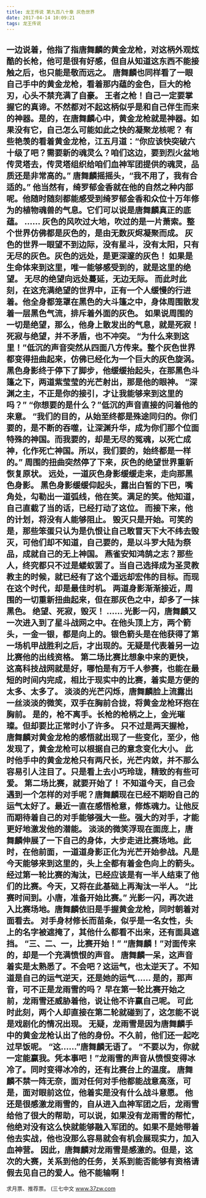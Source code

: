 ```yaml
---
title: 龙王传说 第九百八十章 灰色世界
date: 2017-04-14 10:09:21
tags: 龙王传说
---
```


一边说着，他指了指唐舞麟的黄金龙枪，对这柄外观炫酷的长枪，他可是很有好感，但自从知道这东西不能接触之后，也只能是敬而远之。
唐舞麟也同样看了一眼自己手中的黄金龙枪，看着那内蕴的金色，巨大的枪刃，心头不禁充满了自豪。
王者之枪！自己一定要掌握它的真谛。不然都对不起这柄似乎是和自己伴生而来的神器。是的，在唐舞麟心中，黄金龙枪就是神器。如果没有它，自己怎么可能如此之快的凝聚龙核呢？
有些艳羡的看着黄金龙枪，江五月道：“你应该快突破六十级了吧？需要新的魂灵么？咱们这边，要到烈火盆地传灵塔去，传灵塔组织给咱们血神军团提供的魂灵，品质还是非常高的。”
唐舞麟摇摇头，“我不用了，我有合适的。”
他当然有，绮罗郁金香就在他的自然之种内部呢。他随时随刻都能感受到绮罗郁金香和众位十万年修为的植物魂兽的气息。它们可以说是唐舞麟真正的底蕴。
……
灰色的风吹过大地，吹过的是一片萧索。整个世界仿佛都是灰色的，是由无数灰烬凝聚而成。
灰色的世界一眼望不到边际，没有星斗，没有太阳，只有无尽的灰色。灰色的远处，是更深邃的灰色！
如果是生命体来到这里，唯一能够感受到的，就是这里的绝望。
无尽的绝望向远处蔓延，无边无际。
而此时此刻，在这充满绝望的世界中，正有一个人缓慢的行进着。他全身都笼罩在黑色的大斗篷之中，身体周围散发着一层黑色气流，排斥着外面的灰色。
如果说周围的一切是绝望，那么，他身上散发出的气息，就是死寂！
死寂与绝望，并不矛盾，也不冲突。
“为什么来到这里！”低沉的声音突然从四面八方传来。整个灰色世界都变得扭曲起来，仿佛已经化为一个巨大的灰色旋涡。
黑色身影终于停下了脚步，他缓缓抬起头，在那黑色斗篷之下，两道紫莹莹的光芒射出，那是他的眼神。
“深渊之主，不正是你的接引，才让我能够来到这里的吗？”
“你想要的是什么？”低沉的声音直接的问着他的来意。
“我们的目的，从始至终都是殊途同归的。你们要的，是不断的吞噬，让深渊升华，成为你们那个位面特殊的神国。而我要的，却是无尽的冤魂，以死亡成神，化作死亡神国。所以，我们要的，始终都是一样的。”
周围的扭曲突然停了下来，灰色的绝望世界重新恢复原状。
远处，一道灰色身影缓缓走来，走向那黑色身影。
黑色身影缓缓仰起头，露出白皙的下巴，嘴角处，勾勒出一道弧线，他在笑。满足的笑。他知道，自己直截了当的话，已经打动了这位。
而接下来，他的计划，将没有人能够阻止。
毁灭只是开始。可笑的是，那些笨蛋只认为是仇恨让自己敢冒天下大不纬去毁灭，可他们却不知道，自己要的，是以斗罗大陆为祭品，成就自己的无上神国。
燕雀安知鸿鹄之志？那些人，终究都只不过是蝼蚁罢了。当自己选择成为圣灵教教主的时候，就已经有了这个遥远却宏伟的目标。而现在这个时代，却是最佳时机。
两道身影渐渐接近，周围的一切重新扭曲起来，但在那灰色之中，却多了一抹黑色。
绝望、死寂，毁灭！
……
光影一闪，唐舞麟又一次进入到了星斗战网之中。在他头顶上方，两个箭头，一金一银，都是向上的。银色箭头是在他获得了第一场机甲战胜利之后，才出现的。无疑是代表着另一边比赛他的出线资格。
第二场比赛比想象中来的更快，这高科技战网就是好，哪怕是有万千人参赛，也能在最短的时间内完成，相比于现实中的比赛，着实是方便的太多、太多了。
淡淡的光芒闪烁，唐舞麟脸上流露出一丝淡淡的微笑，双手在胸前合拢，将黄金龙枪环抱在胸前。
是的，枪不离手。长枪的枪柄之上，金光璀璨。但却要比正常时小了许多。
只不过是两天握枪，唐舞麟对黄金龙枪的感悟就出现了一些变化，至少，他发现了，黄金龙枪可以根据自己的意念变化大小。
此时他手中的黄金龙枪只有两尺长，光芒内敛，并不那么容易引人注目了。只是看上去小巧玲珑，精致的有些可爱。
第二场比赛，就要开始了！
不知道今天，自己会遇到一个怎样的对手呢？唐舞麟现在已经不期盼自己的运气太好了。最近一直在感悟枪意，修炼魂力。让他反而期待着自己的对手能够强大一些。强大的对手，才能更好地激发他的潜能。
淡淡的微笑浮现在面庞上，唐舞麟伸展了一下自己的身体，大步走进比赛场地。此时，在他前面，一道道身影正化为光芒开始参战。凡是今天能够来到这里的，头上全都有着金色向上的箭头。
经过第一轮比赛的淘汰，已经应该是有一半人结束了他们的比赛。今天，又将在此基础上再淘汰一半人。
“比赛时间到。小唐，准备开始比赛。”
光影一闪，再次进入比赛场地。唐舞麟依旧是手握黄金龙枪，同时朝着对面看去。
对手身材修长而苗条，似乎是一名女性，头上的名字被遮掩了，其他什么都看不出来，还有面具遮挡。
“三、二、一，比赛开始！”
“唐舞麟！”对面传来的，却是一个充满愤恨的声音。
唐舞麟一呆，这声音着实是太熟悉了。不会吧？这运气，也太逆天了。不知道是自己的运气逆天，还是她的运气……
是的，那声音，可不正是龙雨雪的吗？
早在第一轮比赛开始之前，龙雨雪还威胁着他，说让他不许赢自己呢。
可此时此刻，两个人却直接在第二轮就碰到了，这怎能不说是戏剧化的情况出现。
无疑，龙雨雪是因为唐舞麟手中的黄金龙枪认出了他的身份。不久前，他们还一起吃过早饭呢。
“这……”唐舞麟无语了。
“不要以为，你就一定能赢我。凭本事吧！”龙雨雪的声音从愤恨变得冰冷了。同时变得冰冷的，还有比赛台上的温度。
唐舞麟不禁一阵无奈，面对任何对手他都能战意高涨，可是，面对眼前这位，他着实是没有什么战斗意愿。
他还是很感激龙雨雪的，自从进入血神军团之后，龙雨雪给他了很大的帮助，可以说，如果没有龙雨雪的帮忙，他绝对没有这么快就能够融入军团的。如果不是她带着他去实战，他也没那么容易就会有机会展现实力，加入血神营。
因此，唐舞麟对龙雨雪是感激的。但是，这次的大赛，关系到他的任务，关系到能否能够有资格请假去见自己的爱人。他不能输啊！
-------------------------------------
求月票、推荐票。
(三七中文 www.37zw.com